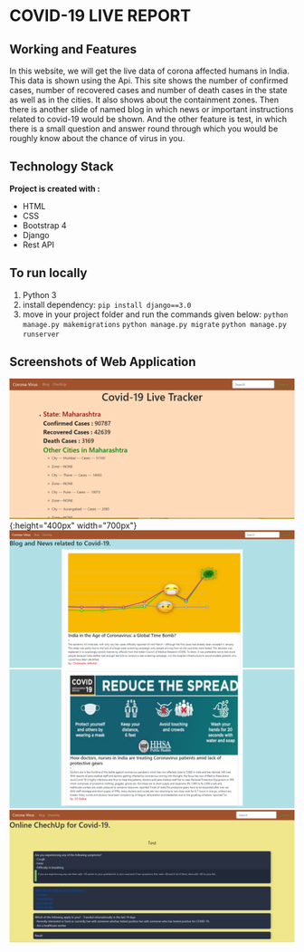 # COVID-19 LIVE REPORT

## Working and Features

In this website, we will get the live data of corona affected humans in India. This data is shown using the Api. This site shows the number of confirmed cases, number of recovered cases and number of death cases in the state as well as in the cities. It also shows about the containment zones. Then there is another slide of named blog in which news or important instructions related to covid-19 would be shown. And the other feature is test, in which there is a small question and answer round through which you would be roughly know about the chance of virus in you.

## Technology Stack

**Project is created with :**
* HTML
* CSS
* Bootstrap 4
* Django
* Rest API

## To run locally

1. Python 3
2. install dependency:
    `pip install django==3.0`
3. move in your project folder and run the commands given below:
    `python manage.py makemigrations`
    `python manage.py migrate`
    `python manage.py runserver`

## Screenshots of Web Application

![](/lasthope/static/corona1.PNG){:height="400px" width="700px"}
![](/lasthope/static/corona2.PNG)
![](/lasthope/static/corona3.PNG)
![](/lasthope/static/corona44.PNG)

